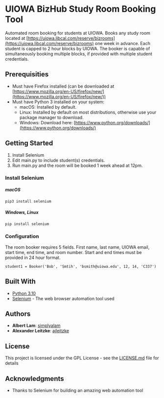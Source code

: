 # UIOWA BizHub Study Room Booking Tool

Automated room booking for students at UIOWA. Books any study room located at [https://uiowa.libcal.com/reserve/bizrooms](https://uiowa.libcal.com/reserve/bizrooms) one week in advance. Each student is capped to 2 hour blocks by UIOWA. The booker is capable of simultaneously booking multiple blocks, if provided with multiple student credentials.

## Prerequisities
* Must have Firefox installed (can be downloaded at [https://www.mozilla.org/en-US/firefox/new/](https://www.mozilla.org/en-US/firefox/new/))
* Must have Python 3 installed on your system:
  * macOS: Installed by default.
  * Linux: Installed by default on most distributions, otherwise use your package manager to download.
  * Windows: Download here: [https://www.python.org/downloads/](https://www.python.org/downloads/)

## Getting Started

1. Install Selenium
2. Edit main.py to include student(s) credentials.
3. Run main.py and the room will be booked 1 week ahead at 12pm.

### Install Selenium
##### macOS
```
pip3 install selenium
```
##### Windows, Linux
```
pip install selenium
```
### Configuration

The room booker requires 5 fields. First name, last name, UIOWA email, start time, end time, and room number.
Start and end times must be provided in 24 hour format.
```
student1 = Booker('Bob', 'Smtih', 'bsmith@uiowa.edu', 12, 14, 'C337')
```

## Built With
* [Python 3.10](https://www.python.org/downloads/)
* [Selenium](https://seleniumhq.github.io/selenium/docs/api/py/) - The web browser automation tool used

## Authors

* **Albert Lam**: [simplyalam](https://github.com/simplyalam)
* **Alexander Leitzke**: [ajleitzke](https://github.com/ajleitzke)

## License

This project is licensed under the GPL License - see the [LICENSE.md](LICENSE.md) file for details

## Acknowledgments

* Thanks to Selenium for building an amazing web automation tool

